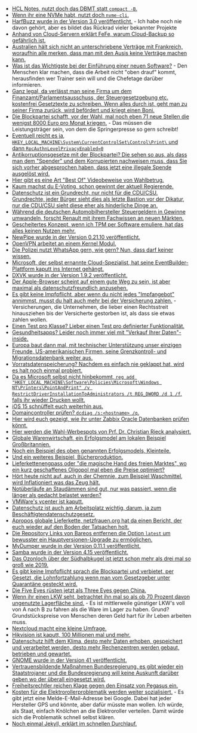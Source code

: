 * [HCL Notes, nutzt doch das DBMT statt `compact -B`.](https://blog.nashcom.de/nashcomblog.nsf/dx/domino-storage-optimization-why-are-there-still-customers-not-leveraging-the-full-potential.htm)
* [Wenn ihr eine NVMe habt, nutzt doch `nvme-cli`.](https://opensource.com/article/21/9/nvme-cli)
* [HarfBuzz wurde in der Version 3.0 veröffentlicht.](https://www.phoronix.com/scan.php?page=news_item&px=HarfBuzz-3.0) - Ich habe noch nie davon gehört, aber es bildet das Rückrad vieler bekannter Projekte
* [Anhand von Cloud-Servern erklärt FeFe, warum Cloud-Backup so gefährlich ist.](https://blog.fefe.de/?ts=9fb68b9e)
* [Australien hält sich nicht an unterschriebene Verträge mit Frankreich, woraufhin alle merken, dass man mit den Ausis keine Verträge machen kann.](https://blog.fefe.de/?ts=9fb6827c)
* [Was ist das Wichtigste bei der Einführung einer neuen Software?](https://www.opensourcerers.org/2021/09/20/how-to-scale-knowledge-transfer-and-keep-your-daily-business/) - Den Menschen klar machen, dass die Arbeit nicht "oben drauf" kommt, herausfinden wer Trainer sein will und die Chefetage darüber informieren.
* [Ganz legal, da verlässt man seine Firma um dem Finanzamt/Parlamentsausschuss, der Steuergesetzgebung etc. kostenfrei Gesetztexte zu schreiben. Wenn alles durch ist, geht man zu seiner Firma zurück, wird befördert und kriegt einen Boni.](https://blog.fefe.de/?ts=9fb6a0f0)
* [Die Blockpartei schafft, vor der Wahl, mal noch eben 71 neue Stellen die wenigst 8000 Euro pro Monat kriegen.](https://www.tagesspiegel.de/politik/vor-der-wahl-noch-schnell-die-getreuen-versorgen-operation-abendsonne-regierung-schafft-71-neue-hochbezahlte-stellen/27166574.html) - Das müssen die Leistungsträger sein, von dem die Springerpresse so gern schreibt!
* [Eventuell reicht es ja, `HKEY_LOCAL_MACHINE\System\CurrentControlSet\Control\Print\` und dann `RpcAuthnLevelPrivacyEnabled=0`](https://www.borncity.com/blog/2021/09/20/windows-september-2021-update-workaround-fr-druckprobleme/)
* [Antikorruptionsgesetze mit der Blockpartei? Die sehen so aus, als dass man dem "Spender" und dem Korrupierten nachweisen muss, dass Sie sich vorher abgesprochen haben, dass jetzt eine illegale Spende ausgelöst wird.](https://blog.fefe.de/?ts=9fb6be3f)
* [Hier gibt es eine Art "Best Of" Videobeweise von Wahlbetrug.](https://blog.fefe.de/?ts=9fb6b070)
* [Kaum machst du E-Voting, schon gewinnt der aktuell Regierende.](https://blog.fefe.de/?ts=9fb773b3)
* [Datenschutz ist ein Grundrecht, nur nicht für die CDU/CSU. Grundrechte, jeder Bürger sieht dies als letzte Bastion vor der Dikatur, nur die CDU/CSU sieht diese eher als hinderliche Dinge an.](https://www.kuketz-blog.de/die-deutsche-datenpolitik-der-cdu-csu-teil-3-strukturelle-nicht-veraenderung/)
* [Während die deutschen Automobilhersteller Steuergeldern in Gewinne umwandeln, forscht Renault mit ihrem Fachwissen an neuen Märkten.](https://www.sonnenseite.com/de/energie/kreislaufwirtschaftsmodell-gebrauchte-batterien-als-speicher/)
* [Gescheitertes Konzept, wenn ich TPM per Software emuliere, hat das alles keinen Nutzen mehr.](https://www.windowspro.de/tipp/virtuellen-tpm-vtpm-vmware-workstation-player-hinzufuegen)
* [NewPipe wurde in der Version 0.21.10 veröffentlicht.](https://newpipe.net/blog/pinned/release/newpipe-0.21.10-released/)
* [OpenVPN arbeitet an einem Kernel Modul.](https://www.phoronix.com/scan.php?page=news_item&px=OpenVPN-DCO-Kernel)
* [Die Polizei nutzt WhatsApp gern, wie gern? Nun, dass darf keiner wissen.](https://netzpolitik.org/2021/metadaten-kriminalaemter-schweigen-zu-abfragen-bei-whatsapp/)
* [Microsoft, der selbst ernannte Cloud-Spezialist, hat seine EventBuilder-Plattform kaputt ins Internet gehängt.](https://www.bleepingcomputer.com/news/security/eventbuilder-misconfiguration-exposes-microsoft-event-registrant-data/)
* [DXVK wurde in der Version 1.9.2 veröffentlicht.](https://www.phoronix.com/scan.php?page=news_item&px=DXVK-1.9.2-Released)
* [Der Apple-Browser scheint auf einem gute Weg zu sein, ist aber maximal als datenschutzfreundlich anzusehen.](https://www.kuketz-blog.de/safari-datensendeverhalten-ios-app-browser-check-teil19/)
* [Es gibt keine Impfpflicht, aber wenn du nicht jedes "Impfangebot" annimmst, musst du halt auch mehr bei der Versicherung zahlen.](https://blog.fefe.de/?ts=9fb77617) - Versicherungen, die Unternehmen, die lieber einen Rechtsstreit hinausziehen bis der Versicherte gestorben ist, als dass sie etwas zahlen wollen.
* [Einen Test pro Klasse? Lieber einen Test pro definierter Funktionalität.](https://matthiasnoback.nl/2021/09/quick-testing-tips-one-test-per-class/)
* [Gesundheitsapps? Leider noch immer viel mit "Verkauf Ihrer Daten"-inside.](https://www.kuketz-blog.de/diga-gesundheits-apps-eine-bestandsaufnahme-an-integrierten-trackern/)
* [Europa baut dann mal, mit technischer Unterstützung unser einzigen Freunde, US-amerikanischen Firmen, seine Grenzkontroll- und Migrationsdatenbank weiter aus.](https://netzpolitik.org/2021/neue-grenzkontrolltechnik-milliarden-fuer-europas-biometrie-giganten/)
* [Vorratsdatenspeicherung? Nachdem es einfach nie geklappt hat, wird es halt noch einmal probiert.](https://www.tagesschau.de/ausland/europa/eu-vorratsdatenspeicherung-101.html)
* [Da es Microsoft selbst nicht hinbekommt, `reg add "HKEY_LOCAL_MACHINE\Software\Policies\Microsoft\Windows NT\Printers\PointAndPrint" /v RestrictDriverInstallationToAdministrators /t REG_DWORD /d 1 /f`, falls ihr wieder Drucken wollt.](https://www.windowspro.de/news/printnightmare-probleme-august-update-beheben/04866.html)
* [iOS 15 schnüffelt euch weiterhin aus.](https://www.kuketz-blog.de/ios-15-datenschutzwahrende-werbungsmessung-und-ip-adresse-verbergen-in-safari-besser-deaktivieren/)
* [Domaincontroller prüfen? `dcdiag /s:<hostname> /q`.](http://woshub.com/check-active-directory-health-and-replication/)
* [Hier wird euch gezeigt, wie ihr unter Zabbix Oracle Datenbanken prüfen könnt.](https://blog.zabbix.com/agentless-oracle-database-monitoring-with-odbc/15589/)
* [Hier werden die Wahl-Werbespots von Prf. Dr. Christian Rieck analysiert.](https://blog.fefe.de/?ts=9fb4392b)
* [Globale Warenwirtschaft, ein Erfolgsmodel am lokalen Beispiel Großbritannien.](https://blog.fefe.de/?ts=9fb438a4)
* [Noch ein Beispiel des oben genannten Erfolgsmodels, Kleinteile.](https://blog.fefe.de/?ts=9fb437f5)
* [Und ein weiteres Beispiel, Bücherproduktion.](https://blog.fefe.de/?ts=9fb435bc)
* [Lieferkettenengpass oder "die magische Hand des freien Marktes", wo ein kurz geschaffenes Oligopol mal eben die Preise optimiert?](https://blog.fefe.de/?ts=9fb434d7)
* [Hört heute nicht auf, auch in der Chemnie, zum Beispiel Waschmittel, wird Inflationiert was das Zeug hält.](https://blog.fefe.de/?ts=9fb42fa7)
* [Notüberläufe an Staudämmen sind gut, nur was passiert, wenn die länger als gedacht belastet werden?](https://www.sonnenseite.com/de/wissenschaft/worauf-die-wissenschaft-nach-der-hochwasserkatastrophe-antworten-finden-muss/)
* [VMWare's vcenter ist kaputt.](https://www.bleepingcomputer.com/news/security/vmware-warns-of-critical-bug-in-default-vcenter-server-installs/)
* [Datenschutz ist auch am Arbeitsplatz wichtig, darum, ja zum Beschäftigtendatenschutzgesetz.](https://netzpolitik.org/2021/studie-wie-chefs-ihre-angestellten-ueberwachen/)
* [Apropos globale Lieferkette, netzfrauen.org hat da einen Bericht, der euch wieder auf den Boden der Tatsachen holt.](https://netzfrauen.org/2021/09/21/food-9/)
* [Die Repository Links von Bareos entfernen die Option `latest` um bewusster ein Hauptversionen-Upgrade zu ermöglichen.](https://www.bareos.com/de/bareos-repositorys-latest/)
* [MyDumper wurde in der Version 0.11.1 veröffentlicht.](https://www.percona.com/blog/mydumper-0-11-1-is-now-available/)
* [Samba wurde in der Version 4.15 veröffentlicht.](https://www.phoronix.com/scan.php?page=news_item&px=Samba-4.15)
* [Das Ozonloch über der Südhalbkugel ist jetzt schon mehr als drei mal so groß wie 2019.](https://www.sonnenseite.com/de/umwelt/ozonloch-auf-der-suedhalbkugel-bereits-groesser-als-antarktis/)
* [Es gibt keine Impfpflicht sprach die Blockpartei und verbietet, per Gesetzt, die Lohnfortzahlung wenn man vom Gesetzgeber unter Quarantäne gesteckt wird.](https://blog.fefe.de/?ts=9fb5578f)
* [Die Five Eyes rüsten jetzt als Three Eyes gegen China.](https://blog.fefe.de/?ts=9fb555a9)
* [Wenn ihr einen LKW seht, betrachtet ihn mal so als ob 70 Prozent davon ungenutzte Lagerfläche sind.](https://blog.fefe.de/?ts=9fb5b288) - Es ist mittlerweile günstiger LKW's voll von A nach B zu fahren als die Ware im Lager zu haben. Grund? Grundstückspreise von Menschen deren Geld hart für ihr Leben arbeiten muss.
* [Nextcloud macht eine kleine Umfrage.](https://help.nextcloud.com/t/who-are-we-take-part-in-the-nextcloud-community-survey/124056)
* [Hikvision ist kaputt, 100 Millionen mal und mehr.](https://www.borncity.com/blog/2021/09/23/schwachstelle-in-100-millionen-ip-kameras-von-hikvision-und-clones/)
* [Datenschutz hilft dem Klima, desto mehr Daten erhoben, gespeichert und verarbeitet werden, desto mehr Rechenzentren werden gebaut, betrieben und gewartet.](https://www.kuketz-blog.de/nachhaltige-gruene-it-was-datenschutz-mit-umweltschutz-zu-tun-hat/)
* [GNOME wurde in der Version 41 veröffentlicht.](https://lwn.net/Articles/870031/rss)
* [Vertrauensbildende Maßnahmen Bundesregierung, es gibt wieder ein Staatstrojaner und die Bundesregierung will keine Auskunft darüber geben wo der überall eingesetzt wird.](https://netzpolitik.org/2021/penisfisch-bundesregierung-verweigert-auskunft-ueber-israelischen-staatstrojaner-candiru/)
* [Freiheitsrechtler reichen Klage gegen den Einsatz von Pegasus ein.](https://netzpolitik.org/2021/spaehsoftware-des-bka-freiheitsrechtler-reichen-datenschutz-beschwerde-gegen-einsatz-von-pegasus-ein/)
* [Kosten für die Elektrorollerproblematik werden weiter sozialisiert.](https://www.kuketz-blog.de/hamburg-falsch-abgestellte-roller-ueber-hamburg-escootergmail-com-melden/) - Es gibt jetzt eine Melde-E-Mail-Adresse bei Google. Dabei hat jeder Hersteller GPS und könnte, aber dafür müsste man wollen. Ich würde, als Staat, einfach Knölchen an die Elektroroller verteilen. Damit würde sich die Problematik schnell selbst klären.
* [Noch einmal Jekyll, erklärt im schnellen Durchlauf.](https://opensource.com/article/21/9/build-website-jekyll)
